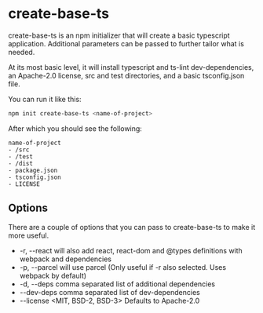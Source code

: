 # create-base-ts

create-base-ts is an npm initializer that will create a basic typescript application.  Additional
parameters can be passed to further tailor what is needed.

At its most basic level, it will install typescript and ts-lint dev-dependencies, an Apache-2.0
license, src and test directories, and a basic tsconfig.json file.

You can run it like this:

```bash
npm init create-base-ts <name-of-project>
```

After which you should see the following:

```
name-of-project
- /src
- /test
- /dist
- package.json
- tsconfig.json
- LICENSE
```

## Options

There are a couple of options that you can pass to create-base-ts to make it more useful.

- -r, --react will also add react, react-dom and @types definitions with webpack and dependencies
- -p, --parcel will use parcel (Only useful if -r also selected.  Uses webpack by default)
- -d, --deps comma separated list of additional dependencies
- --dev-deps comma separated list of dev-dependencies
- --license <MIT, BSD-2, BSD-3> Defaults to Apache-2.0

